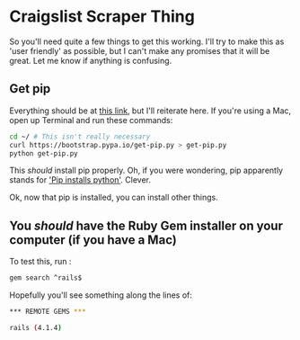 # Craigslist Scraper Thing

So you'll need quite a few things to get this working.  I'll try to make this
as 'user friendly' as possible, but I can't make any promises that it will
be great.  Let me know if anything is confusing.

## Get pip

Everything should be at [this link](http://pip.readthedocs.org/en/latest/installing.html),
but I'll reiterate here.  If you're using a Mac, open up Terminal and run these commands:

```sh
cd ~/ # This isn't really necessary
curl https://bootstrap.pypa.io/get-pip.py > get-pip.py
python get-pip.py
```

This *should* install pip properly.  Oh, if you were wondering, pip apparently
stands for ['Pip installs python'](http://esmithy.net/2012/08/25/python-packaging-demystified/).
Clever.

Ok, now that pip is installed, you can install other things.

## You *should* have the Ruby Gem installer on your computer (if you have a Mac)

To test this, run :

```sh
gem search ^rails$
```

Hopefully you'll see something along the lines of:

```sh
*** REMOTE GEMS ***

rails (4.1.4)
```
